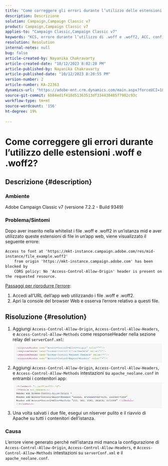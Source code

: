 ```yaml
---
title: "Come correggere gli errori durante l’utilizzo delle estensioni .woff e .woff2?"
description: Descrizione
solution: Campaign,Campaign Classic v7
product: Campaign,Campaign Classic v7
applies-to: "Campaign Classic,Campaign Classic v7"
keywords: "KCS, errore durante l’utilizzo di .woff e .woff2, ACC, configurazione mancante in serverConf.xml e Apache"
resolution: Resolution
internal-notes: null
bug: false
article-created-by: Nayanika Chakravarty
article-created-date: "10/12/2023 8:02:28 PM"
article-published-by: Nayanika Chakravarty
article-published-date: "10/12/2023 8:20:55 PM"
version-number: 2
article-number: KA-22363
dynamics-url: "https://adobe-ent.crm.dynamics.com/main.aspx?forceUCI=1&pagetype=entityrecord&etn=knowledgearticle&id=03313b44-3a69-ee11-9ae7-6045bd0065b6"
source-git-commit: 6b84ed1f418d51363513df334430485f7982c93c
workflow-type: tm+mt
source-wordcount: '156'
ht-degree: 19%

---
```


# Come correggere gli errori durante l’utilizzo delle estensioni .woff e .woff2?

## Descrizione {#description}


### Ambiente

Adobe Campaign Classic v7 (versione 7.2.2 - Build 9349)

### Problema/Sintomi

Dopo aver inserito nella whitelist i file .woff e .woff2 in un’istanza mid e aver utilizzato queste estensioni di file in un’app web, viene visualizzato il seguente errore:


```
Access to font at 'https://mkt-instance.campaign.adobe.com/res/mid-instance/file_example.woff2'
    from origin 'https://mkt-instance.campaign.adobe.com' has been blocked by 
    CORS policy: No 'Access-Control-Allow-Origin' header is present on the requested resource.
```


<u>Passaggi per riprodurre l’errore</u>:

1. Accedi all’URL dell’app web utilizzando i file .woff e .woff2.
2. Apri la console del browser Web e osserva l’errore relativo a questi file.



## Risoluzione {#resolution}


1. Aggiungi `Access-Control-Allow-Origin`, `Access-Control-Allow-Headers`, e `Access-Control-Allow-Methods` come responseHeader nella sezione relay del `serverConf.xml`:    ![](assets/02ae0a1c-2515-ee11-8f6e-6045bd0067ea.png)
2. Aggiungi `Access-Control-Allow-Origin`, `Access-Control-Allow-Headers`, e `Access-Control-Allow-Methods` intestazioni su `apache_neolane.conf` in entrambi i contenitori app:    ![](assets/f7215128-2515-ee11-8f6e-6045bd0067ea.png)
3. Una volta salvati i due file, esegui un nlserver pulito e il riavvio di Apache su tutti i contenitori dell’istanza.


### Causa

L’errore viene generato perché nell’istanza mid manca la configurazione di `Access-Control-Allow-Origin`, `Access-Control-Allow-Headers`, e `Access-Control-Allow-Methods` intestazioni su `serverConf.xml` e il `apache_neolane.conf`.
